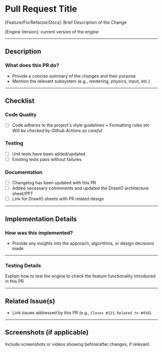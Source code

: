 # Pull Request Title

[Feature/Fix/Refactor/Docs]: Brief Description of the Change

[Engine Version]: current version of the engine

---

## Description

### What does this PR do?
- Provide a concise summary of the changes and their purpose
- Mention the relevant subsystem (e.g., rendering, physics, input, etc.)

---

## Checklist

### Code Quality
- [ ] Code adheres to the project's style guidelines + Formatting rules etc
_Will be checked by Github Actions so careful_


### Testing
- [ ] Unit tests have been added/updated
- [ ] Existing tests pass without failures

### Documentation
- [ ] Changelog has been updated with this PR
- [ ] Added necessary commments and updated the DrawIO architecture sheet/PPT
- [ ] Link for DrawIO sheets with PR related design

---

## Implementation Details

### How was this implemented?
- Provide any insights into the approach, algorithms, or design decisions made

---

### Testing Details
Explain how to test the engine to check the feature functionality introduced in this PR

---

## Related Issue(s)

- Link issues addressed by this PR (e.g., `Closes #123`, `Related to #456`).

---

## Screenshots (if applicable)

Include screenshots or videos showing before/after changes, if relevant.

